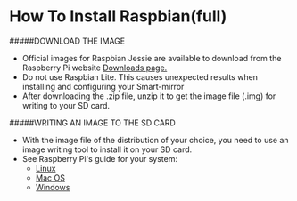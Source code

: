 # How To Install Raspbian(full)

#####DOWNLOAD THE IMAGE 
  * Official images for Raspbian Jessie are available to download from the Raspberry Pi website [Downloads page.](https://www.raspberrypi.org/downloads/raspbian/) 
  * Do not use Raspbian Lite. This causes unexpected results when installing and configuring your Smart-mirror
  * After downloading the .zip file, unzip it to get the image file (.img) for writing to your SD card.

#####WRITING AN IMAGE TO THE SD CARD

  * With the image file of the distribution of your choice, you need to use an image writing tool to install it on your SD card.
  * See Raspberry Pi's guide for your system:
    * [Linux](https://www.raspberrypi.org/documentation/installation/installing-images/linux.md)
    * [Mac OS](https://www.raspberrypi.org/documentation/installation/installing-images/mac.md)
    * [Windows](https://www.raspberrypi.org/documentation/installation/installing-images/windows.md)
